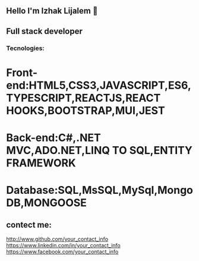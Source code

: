 ## Hello I'm Izhak Lijalem 👋
## Full stack developer
### Tecnologies:
# Front-end:HTML5,CSS3,JAVASCRIPT,ES6,TYPESCRIPT,REACTJS,REACT HOOKS,BOOTSTRAP,MUI,JEST
# Back-end:C#,.NET MVC,ADO.NET,LINQ TO SQL,ENTITY FRAMEWORK
# Database:SQL,MsSQL,MySql,MongoDB,MONGOOSE
## contect me:
 http://www.github.com/your_contact_info
 https://www.linkedin.com/in/your_contact_info
 https://www.facebook.com/your_contact_info
<!--
**Izhakhtml/izhakhtml** is a ✨ _special_ ✨ repository because its `README.md` (this file) appears on your GitHub profile.
Here are some ideas to get you started:

- 🔭 I’m currently working on ...
- 🌱 I’m currently learning ...
- 👯 I’m looking to collaborate on ...
- 🤔 I’m looking for help with ...
- 💬 Ask me about ...
- 📫 How to reach me: ...
- 😄 Pronouns: ...
- ⚡ Fun fact: ...
-->
